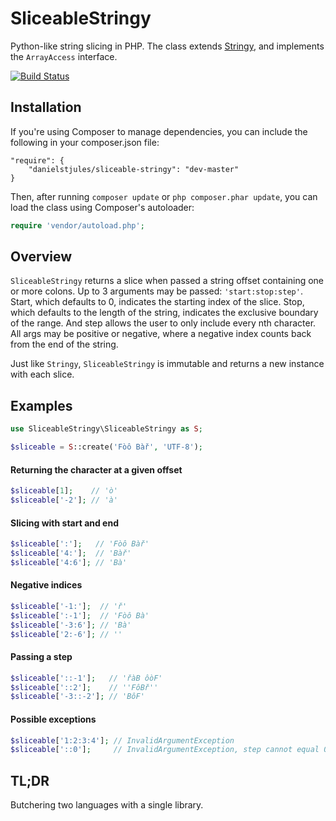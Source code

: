 SliceableStringy
================

Python-like string slicing in PHP. The class extends
[Stringy](https://github.com/danielstjules/Stringy), and implements the
`ArrayAccess` interface.

[![Build Status](https://travis-ci.org/danielstjules/SliceableStringy.png)](https://travis-ci.org/danielstjules/SliceableStringy)

## Installation

If you're using Composer to manage dependencies, you can include the following
in your composer.json file:

```
"require": {
    "danielstjules/sliceable-stringy": "dev-master"
}
```

Then, after running `composer update` or `php composer.phar update`, you can
load the class using Composer's autoloader:

```php
require 'vendor/autoload.php';
```

## Overview

`SliceableStringy` returns a slice when passed a string offset containing
one or more colons. Up to 3 arguments may be passed: `'start:stop:step'`. Start,
which defaults to 0, indicates the starting index of the slice. Stop, which
defaults to the length of the string, indicates the exclusive boundary of the
range. And step allows the user to only include every nth character. All
args may be positive or negative, where a negative index counts back from the
end of the string.

Just like `Stringy`, `SliceableStringy` is immutable and returns a new
instance with each slice.

## Examples

```php
use SliceableStringy\SliceableStringy as S;

$sliceable = S::create('Fòô Bàř', 'UTF-8');
```

#### Returning the character at a given offset
```php
$sliceable[1];    // 'ò'
$sliceable['-2']; // 'à'
```

#### Slicing with start and end
```php
$sliceable[':'];   // 'Fòô Bàř'
$sliceable['4:'];  // 'Bàř'
$sliceable['4:6']; // 'Bà'
```

#### Negative indices
```php
$sliceable['-1:'];  // 'ř'
$sliceable[':-1'];  // 'Fòô Bà'
$sliceable['-3:6']; // 'Bà'
$sliceable['2:-6']; // ''
```

#### Passing a step
```php
$sliceable['::-1'];   // 'řàB ôòF'
$sliceable['::2'];    // ''FôBř''
$sliceable['-3::-2']; // 'BôF'
```

#### Possible exceptions
```php
$sliceable['1:2:3:4']; // InvalidArgumentException
$sliceable['::0'];     // InvalidArgumentException, step cannot equal 0
```

## TL;DR

Butchering two languages with a single library.
